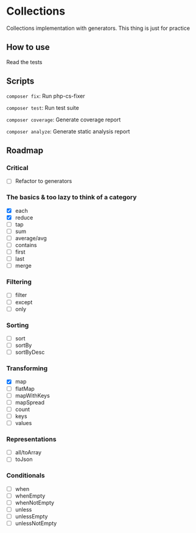# Collections
Collections implementation with generators. This thing is just for practice

## How to use
Read the tests

## Scripts
`composer fix`: Run php-cs-fixer

`composer test`: Run test suite

`composer coverage`: Generate coverage report

`composer analyze`: Generate static analysis report

## Roadmap

### Critical
- [ ] Refactor to generators

### The basics & too lazy to think of a category
- [x] each
- [x] reduce
- [ ] tap
- [ ] sum
- [ ] average/avg
- [ ] contains
- [ ] first
- [ ] last
- [ ] merge
### Filtering
- [ ] filter
- [ ] except
- [ ] only
### Sorting
- [ ] sort
- [ ] sortBy
- [ ] sortByDesc
### Transforming
- [x] map
- [ ] flatMap
- [ ] mapWithKeys
- [ ] mapSpread
- [ ] count
- [ ] keys
- [ ] values
### Representations
- [ ] all/toArray
- [ ] toJson
### Conditionals
- [ ] when
- [ ] whenEmpty
- [ ] whenNotEmpty
- [ ] unless
- [ ] unlessEmpty
- [ ] unlessNotEmpty
